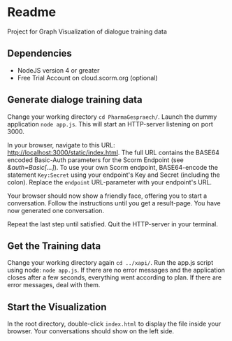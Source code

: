 # Readme
Project for Graph Visualization of dialogue training data

## Dependencies
* NodeJS version 4 or greater
* Free Trial Account on cloud.scorm.org (optional)

## Generate dialoge training data
Change your working directory ``` cd PharmaGespraech/ ```. Launch the dummy application ``` node app.js ```. This will start an HTTP-server listening on port 3000.

In your browser, navigate to this URL:
[http://localhost:3000/static/index.html](http://localhost:3000/static/index.html?endpoint=https://cloud.scorm.com/tc/KT1NDMUAZ9/sandbox/&auth=Basic%20QUZvZXM2Mm5IekF0ci1iWVN4azowVXpHa0VreWRIVlh5MGJmbFcw%20&actor={%22name%22:[%22ExampleActor%22],%22mbox%22:[%22mailto:example@test.de%22]}&activity_id=http://cloud.scorm.com/example/simplestatement). The full URL contains the BASE64 encoded Basic-Auth parameters for the Scorm Endpoint (see _&auth=Basic[...]_). To use your own Scorm endpoint, BASE64-encode the statement ```Key:Secret``` using your endpoint's Key and Secret (including the colon). Replace the ```endpoint``` URL-parameter with your endpoint's URL.

Your browser should now show a friendly face, offering you to start a conversation. Follow the instructions until you get a result-page. You have now generated one conversation.

Repeat the last step until satisfied. Quit the HTTP-server in your terminal.

## Get the Training data
Change your working directory again ```cd ../xapi/```. Run the app.js script using node: ```node app.js```. If there are no error messages and the application closes after a few seconds, everything went according to plan. If there are error messages, deal with them.

## Start the Visualization
In the root directory, double-click ```index.html``` to display the file inside your browser. Your conversations should show on the left side.
